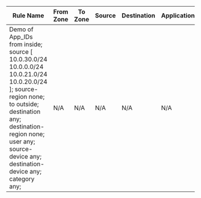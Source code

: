 | Rule Name | From Zone | To Zone | Source | Destination | Application/Service | Action |
|-----------|-----------|---------|--------|-------------|----------------------|--------|
| Demo of App_IDs from inside; source [ 10.0.30.0/24 10.0.0.0/24 10.0.21.0/24 10.0.20.0/24 ]; source-region none; to outside; destination any; destination-region none; user any; source-device any; destination-device any; category any; | N/A | N/A | N/A | N/A | N/A | N/A |